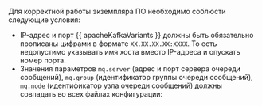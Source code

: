 Для корректной работы экземпляра ПО необходимо соблюсти следующие условия:

- IP-адрес и порт {{ apacheKafkaVariants }} должны быть обязательно прописаны цифрами в формате `XX.XX.XX.XX:XXXX`. То есть недопустимо указывать имя хоста вместо IP-адреса и опускать номер порта.
- Значения параметров `mq.server` (адрес и порт сервера очереди сообщений), `mq.group` (идентификатор группы очереди сообщений), `mq.node` (идентификатор узла очереди сообщений) должны совпадать во всех файлах конфигурации: